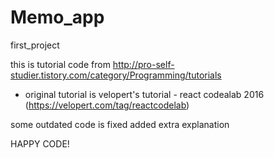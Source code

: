 # Memo_app
first_project

this is tutorial code from http://pro-self-studier.tistory.com/category/Programming/tutorials
* original tutorial is velopert's tutorial - react codealab 2016 (https://velopert.com/tag/reactcodelab)

some outdated code is fixed
added extra explanation

HAPPY CODE!
